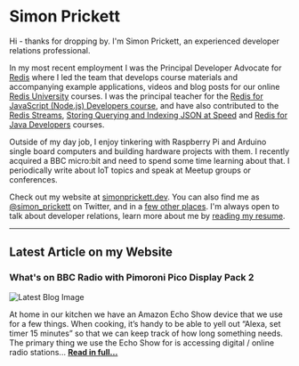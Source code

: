 # Simon Prickett

Hi - thanks for dropping by. I'm Simon Prickett, an experienced developer relations professional.

In my most recent employment I was the Principal Developer Advocate for [Redis](https://redis.com) where I led the team that develops course materials and accompanying example applications, videos and blog posts for our online [Redis University](https://university.redis.com) courses. I was the principal teacher for the [Redis for JavaScript (Node.js) Developers course](https://university.redis.com/courses/ru102js/), and have also contributed to the [Redis Streams](https://university.redis.com/courses/ru202/), [Storing Querying and Indexing JSON at Speed](https://university.redis.com/courses/ru204/) and [Redis for Java Developers](https://university.redis.com/courses/ru102j/) courses.

Outside of my day job, I enjoy tinkering with Raspberry Pi and Arduino single board computers and building hardware projects with them. I recently acquired a BBC micro:bit and need to spend some time learning about that. I periodically write about IoT topics and speak at Meetup groups or conferences.

Check out my website at [simonprickett.dev](https://simonprickett.dev).  You can also find me as [@simon_prickett](https://twitter.com/simon_prickett) on Twitter, and in a [few other places](https://simonprickett.dev/contact/).  I'm always open to talk about developer relations, learn more about me by [reading my resume](https://simonprickett.dev/resume/).


---

## Latest Article on my Website

### What's on BBC Radio with Pimoroni Pico Display Pack 2

![Latest Blog Image](https://simonprickett.dev/assets/images/bbcradio_main.jpg)

At home in our kitchen we have an Amazon Echo Show device that we use for a few things. When cooking, it’s handy to be able to yell out “Alexa, set timer 15 minutes” so that we can keep track of how long something needs. The primary thing we use the Echo Show for is accessing digital / online radio stations... **[Read in full...](https://simonprickett.dev/whats-on-bbc-radio-with-pimoroni-pico-display-pack-2/)**
